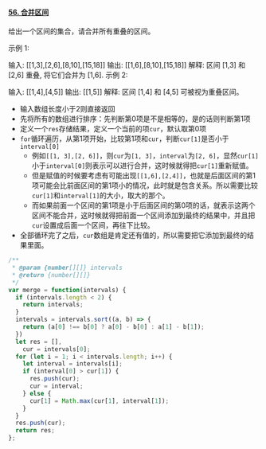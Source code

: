 #### [56. 合并区间](https://leetcode-cn.com/problems/merge-intervals/)

给出一个区间的集合，请合并所有重叠的区间。

示例 1:

输入: [[1,3],[2,6],[8,10],[15,18]]
输出: [[1,6],[8,10],[15,18]]
解释: 区间 [1,3] 和 [2,6] 重叠, 将它们合并为 [1,6].
示例 2:

输入: [[1,4],[4,5]]
输出: [[1,5]]
解释: 区间 [1,4] 和 [4,5] 可被视为重叠区间。

- 输入数组长度小于2则直接返回
- 先将所有的数组进行排序：先判断第0项是不是相等的，是的话则判断第1项
- 定义一个`res`存储结果，定义一个当前的项`cur`，默认取第0项
- `for`循环遍历，从第1项开始，比较第1项和`cur`，判断`cur[1]`是否小于`interval[0]`
  - 例如`[[1, 3],[2, 6]]`，则`cur`为`[1, 3]`，`interval`为`[2, 6]`，显然`cur[1]`小于`interval[0]`则表示可以进行合并，这时候就得把`cur[1]`重新赋值。
  - 但是赋值的时候要考虑有可能出现`[[1,6],[2,4]]`，也就是后面区间的第1项可能会比前面区间的第1项小的情况，此时就是包含关系。所以需要比较`cur[1]`和`interval[1]`的大小，取大的那个。
  - 而如果前面一个区间的第1项是小于后面区间的第0项的话，就表示这两个区间不能合并，这时候就得把前面一个区间添加到最终的结果中，并且把`cur`设置成后面一个区间，再往下比较。
- 全部循环完了之后，`cur`数组是肯定还有值的，所以需要把它添加到最终的结果里面。

```javascript
/**
 * @param {number[][]} intervals
 * @return {number[][]}
 */
var merge = function(intervals) {
  if (intervals.length < 2) {
    return intervals;
  }
  intervals = intervals.sort((a, b) => {
    return (a[0] !== b[0] ? a[0] - b[0] : a[1] - b[1]);
  })
  let res = [],
    cur = intervals[0];
  for (let i = 1; i < intervals.length; i++) {
    let interval = intervals[i];
    if (interval[0] > cur[1]) {
      res.push(cur);
      cur = interval;
    } else {
      cur[1] = Math.max(cur[1], interval[1]);
    }
  }
  res.push(cur);
  return res;
};
```

